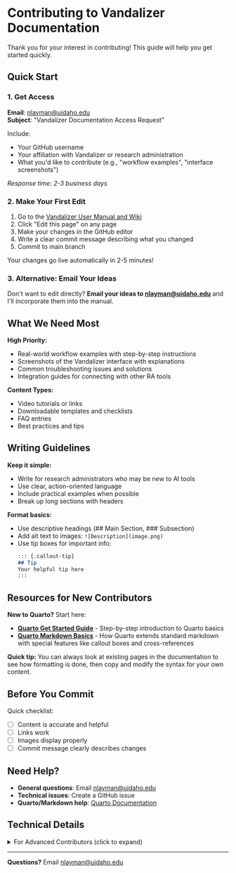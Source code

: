 # Contributing to Vandalizer Documentation

Thank you for your interest in contributing! This guide will help you get started quickly.

## Quick Start

### 1. Get Access
**Email**: nlayman@uidaho.edu  
**Subject**: "Vandalizer Documentation Access Request"

Include:
- Your GitHub username
- Your affiliation with Vandalizer or research administration
- What you'd like to contribute (e.g., "workflow examples", "interface screenshots")

*Response time: 2-3 business days*

### 2. Make Your First Edit
1. Go to the [Vandalizer User Manual and Wiki](https://nate-layman.github.io/vandalizer-manual/)
2. Click "Edit this page" on any page
3. Make your changes in the GitHub editor
4. Write a clear commit message describing what you changed
5. Commit to main branch

Your changes go live automatically in 2-5 minutes!

### 3. Alternative: Email Your Ideas
Don't want to edit directly? **Email your ideas to nlayman@uidaho.edu** and I'll incorporate them into the manual.

## What We Need Most

**High Priority:**
- Real-world workflow examples with step-by-step instructions
- Screenshots of the Vandalizer interface with explanations
- Common troubleshooting issues and solutions
- Integration guides for connecting with other RA tools

**Content Types:**
- Video tutorials or links
- Downloadable templates and checklists
- FAQ entries
- Best practices and tips

## Writing Guidelines

**Keep it simple:**
- Write for research administrators who may be new to AI tools
- Use clear, action-oriented language
- Include practical examples when possible
- Break up long sections with headers

**Format basics:**
- Use descriptive headings (## Main Section, ### Subsection)
- Add alt text to images: `![Description](image.png)`
- Use tip boxes for important info:
  ```markdown
  ::: {.callout-tip}
  ## Tip
  Your helpful tip here
  :::
  ```

## Resources for New Contributors

**New to Quarto?** Start here:

- **[Quarto Get Started Guide](https://quarto.org/docs/get-started/)** - Step-by-step introduction to Quarto basics
- **[Quarto Markdown Basics](https://quarto.org/docs/authoring/markdown-basics.html)** - How Quarto extends standard markdown with special features like callout boxes and cross-references

**Quick tip:** You can always look at existing pages in the documentation to see how formatting is done, then copy and modify the syntax for your own content.

## Before You Commit

Quick checklist:
- [ ] Content is accurate and helpful
- [ ] Links work
- [ ] Images display properly
- [ ] Commit message clearly describes changes

## Need Help?

- **General questions**: Email nlayman@uidaho.edu
- **Technical issues**: Create a GitHub issue
- **Quarto/Markdown help**: [Quarto Documentation](https://quarto.org/docs/)

## Technical Details

<details>
<summary>For Advanced Contributors (click to expand)</summary>

### File Organization
- Main content: `.qmd` files in root directory
- Images: Store in `images/` folder
- Navigation: Edit `_quarto.yml` to add new pages

### Automated Features
- **Daily roadmap updates**: Issues from main repository auto-sync at 6 AM UTC
- **Auto-deployment**: All changes to main branch deploy automatically
- **Don't edit**: `data/issues.json` (auto-generated)

### Adding New Pages

**Step 1:** Create your new page using this required header template:
```yaml
---
title: "Your Page Title"
format:
  html:
    page-layout: full
    include-after-body: scripts.html
---

:::: {.header-logos}
::: {.grid}
::: {.g-col-2 .d-flex .justify-content-center .align-items-center}
![](images/uidaho_logo.png){width=100px}
:::
::: {.g-col-7 .d-flex .justify-content-center .align-items-center}
![](images/vandalizer_logo.png){width=500px}
:::
::: {.g-col-3 .d-flex .justify-content-center .align-items-center}
![](images/suu_logo.png){width=200px}
:::
:::
::::

---

[Your content starts here]
```

**Step 2:** Add to navigation by editing `_quarto.yml`:
```yaml
sidebar:
  contents:
    - text: "Your New Page"
      href: your-new-page.qmd
```

### Quality Standards
- Test all links after changes
- Use GitHub preview before committing
- Make incremental changes when possible
- Coordinate with other contributors on large changes

</details>

---

**Questions?** Email nlayman@uidaho.edu
